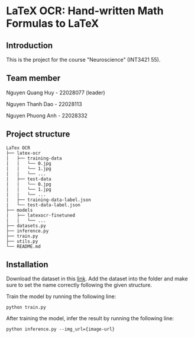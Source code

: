 # LaTeX OCR: Hand-written Math Formulas to LaTeX

## Introduction

This is the project for the course "Neuroscience" (INT3421 55).

## Team member

Nguyen Quang Huy - 22028077 (leader)

Nguyen Thanh Dao - 22028113

Nguyen Phuong Anh - 22028332

## Project structure

```
LaTex OCR
├── latex-ocr
|   ├── training-data
|   |   └── 0.jpg
|   |   └── 1.jpg
|   |   └── ...
|   ├── test-data
|   |   └── 0.jpg
|   |   └── 1.jpg
|   |   └── ...
|   ├── training-data-label.json
|   └── test-data-label.json
├── models
|   ├── latexocr-finetuned
|   |   └── ...
├── datasets.py
├── inference.py
├── train.py
├── utils.py
└── README.md
```

## Installation

Download the dataset in this [link]([https://www.kaggle.com/datasets/huynq2k4/latex-ocr](https://www.kaggle.com/datasets/staticpunch/dataset-100k-images-trocr)). Add the dataset into the folder and make sure to set the name correctly following the given structure.

Train the model by running the following line:

```
python train.py
```

After training the model, infer the result by running the following line:
```
python inference.py --img_url={image-url}
```
